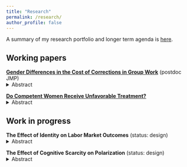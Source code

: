 ```yaml
---
title: "Research"
permalink: /research/
author_profile: false
---
```


A summary of my research portfolio and longer term agenda is <a href="/files/ResearchStatement.pdf" target="_blank">here</a>.

## Working papers

<ul style="list-style-type:none; padding-left:0">
  <li>
    <strong><a href="/files/Correction.pdf" target="_blank">Gender Differences in the Cost of Corrections in Group Work</a></strong> (postdoc JMP)
    <details> 
      <summary>Abstract</summary>
      Women speak up less often than equally knowledgeable men in a group, which reduces group efficiency and women's visibility in a group. However, speaking up corrects others who have a different opinion. Should women speak up more often? This paper studies women's cost of correcting male group members and its consequence to group efficiency in a setting where the correctness of corrections is only partially observable, as in most group work. I design a quasi-laboratory experiment where participants first perform a joint task seven times, each time with a different participant. After performing a joint task, they state whether they would like to be paired again with each of them. Then they play a final, payoff-relevant, round of the task with one of the participants they have previously chosen. I find that participants are significantly less likely to select a matched participant who has corrected their action, regardless of that matched participant's gender. Moreover, male participants react more negatively to a correction that fixes their mistake due to their overconfidence about their ability. These findings suggest that it may not be necessarily optimal for women to speak up more and that corrections, which should increase group efficiency in theory, do not necessarily do so in the real world.
    </details>
  </li>
 </ul>
 
 <ul style="list-style-type:none; padding-left:0">
  <li>
    <strong><a href="/files/CareerProgression.pdf" target="_blank">Do Competent Women Receive Unfavorable Treatment?</a></strong>
    <details>
      <summary>Abstract</summary>
      Do competent women receive unfavorable treatment than equally competent men? While literature finds that competent women are perceived as less likable, its direct effect on women's career is not well investigated. I study this question in a laboratory experiment where unfavorable treatment has material consequences. I find that neither men nor women treat competent women less favorably; if anything, both men and women treat competent women slightly more favorably than equally competent men. The findings provide a piece of evidence that competent women may not necessarily receive unfavorable treatment, which may shed new light on hiring and promotion practices in labor markets.
    </details>
  </li>
</ul>


## Work in progress

<ul style="list-style-type:none; padding-left:0">
  <li>
    <strong>The Effect of Identity on Labor Market Outcomes</strong> (status: design)
    <details> 
      <summary>Abstract</summary>
     Many immigrants from developing countries stay in low-income. Their origin country's status in the world is weak and they are typically non-white, and thus they must have a negative identity about their cultural and ethnic background. It would help them a lot if we can improve their lives with a simple low cost intervention. This project examines the causal effect of affirming immigrants' cultural and ethnic identity on labor market outcomes using a role model intervention. Partnering with an NGO supporting immigrants' assimilation, I conduct a series of job seminars for newly-arrived immigrants with two treatment arms: the seminar guest is an immigrant with the same cultural and ethnic origin (T1) and the seminar guest is an immigrant with different cultural and ethnic origin (T2). T1 has both the information and affirmation effect while T2 only has the information effect, and thus I can isolate the affirmation effect by comparing T1 and T2. I use the types of jobs they have applied for and accepted as measures of labor market outcomes. I also confirm that the mechanism is identity affirmation by eliciting their bias against their own cultural and ethnic background using Implicit Association Test.
    </details>
  </li>
 </ul>


<ul style="list-style-type:none; padding-left:0">
  <li>
    <strong>The Effect of Cognitive Scarcity on Polarization</strong> (status: design)
    <details> 
      <summary>Abstract</summary>
     Evidence and theory seem to suggest that cognitive scarcity induce people's polarization. Although polarization may be a rational behavior in some contexts -- for example, protectionism can favor some sectors at least in the short run -- it tends to be efficiency reducing in the long run. This paper establishes the causal evidence on the effect of cognitive scarcity on polarization using a laboratory experiment by exogenously induce one's cognitive scarcity. I also test a spillover and a magnification effect.
    </details>
  </li>
 </ul>
 
 
 
 
 
 
 
